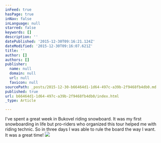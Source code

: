 ```yaml
---
inFeed: true
hasPage: true
inNav: false
inLanguage: null
starred: false
keywords: []
description: ''
datePublished: '2015-12-30T09:16:21.124Z'
dateModified: '2015-12-30T09:16:07.621Z'
title: ''
author: []
authors: []
publisher:
  name: null
  domain: null
  url: null
  favicon: null
sourcePath: _posts/2015-12-30-b66464d1-1d64-497c-a39b-2f9468fb4db0.md
published: true
url: b66464d1-1d64-497c-a39b-2f9468fb4db0/index.html
_type: Article

---
```

I've spent a great week in Bukovel riding snowboard. It was my first snowboarding in life but pro-riders who organized this tour helped me with riding technic. So in three days I was able to rule the board the way I want.  It was a great time!
![](https://s3-us-west-2.amazonaws.com/the-grid-img/p/638f0ee0636da405ccf675aa67118e83b8a043e0.jpg)